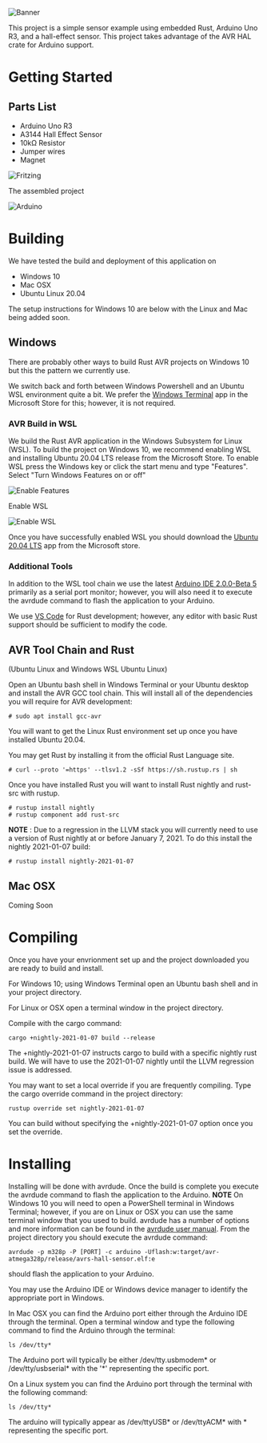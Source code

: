 ![Banner](images/banner.png "Banner")

This project is a simple sensor example using embedded Rust, Arduino Uno R3, and a hall-effect sensor. This project takes advantage of the AVR HAL crate for Arduino support.

# Getting Started

## Parts List
* Arduino Uno R3
* A3144 Hall Effect Sensor
* 10k&#x3a9; Resistor
* Jumper wires
* Magnet

![Fritzing](images/hall-effect_bb.png)

The assembled project

![Arduino](images/arduino-board-01.png "Arduino")

# Building 

We have tested the build and deployment of this application on 
* Windows 10
* Mac OSX 
* Ubuntu Linux 20.04

The setup instructions for Windows 10 are below with the Linux and Mac being added soon.

## Windows 
There are probably other ways to build Rust AVR projects on Windows 10 but this the pattern we currently use.

We switch back and forth between Windows Powershell and an Ubuntu WSL environment quite a bit. We prefer the [Windows Terminal](https://www.microsoft.com/store/productId/9N0DX20HK701) app in the Microsoft Store for this; however, it is not required.

### AVR Build in WSL
We build the Rust AVR application in the Windows Subsystem for Linux (WSL). To build the project on Windows 10, we recommend enabling WSL and installing Ubuntu 20.04 LTS release from the Microsoft Store. To enable WSL press the Windows key or click the start menu and type "Features". Select "Turn Windows Features on or off"

![Enable Features](images/enable-wsl-01.png)

Enable WSL

![Enable WSL](images/enable-wsl-02.png)

Once you have successfully enabled WSL you should download the [Ubuntu 20.04 LTS](https://www.microsoft.com/store/productId/9N6SVWS3RX71) app from the Microsoft store.

### Additional Tools
In addition to the WSL tool chain we use the latest [Arduino IDE 2.0.0-Beta 5](https://www.arduino.cc/en/software) primarily as a serial port monitor; however, you will also need it to execute the avrdude command to flash the application to your Arduino.

We use [VS Code](https://code.visualstudio.com/Download) for Rust development; however, any editor with basic Rust support should be sufficient to modify the code.


## AVR Tool Chain and Rust
(Ubuntu Linux and Windows WSL Ubuntu Linux)

Open an Ubuntu bash shell in Windows Terminal or your Ubuntu desktop and install the AVR GCC tool chain. This will install all of the dependencies you will require for AVR development:

    # sudo apt install gcc-avr

You will want to get the Linux Rust environment set up once you have installed Ubuntu 20.04. 

You may get Rust by installing it from the official Rust Language site. 

    # curl --proto '=https' --tlsv1.2 -sSf https://sh.rustup.rs | sh


Once you have installed Rust you will want to install Rust nightly and rust-src with rustup.

    # rustup install nightly
    # rustup component add rust-src

__NOTE__ : Due to a regression in the LLVM stack you will currently need to use a version of Rust nightly at or before January 7, 2021. To do this install the nightly 2021-01-07 build:

    # rustup install nightly-2021-01-07   


## Mac OSX
Coming Soon

# Compiling

Once you have your envrionment set up and the project downloaded you are ready to build and install. 

For Windows 10; using Windows Terminal open an Ubuntu bash shell and in your project directory.

For Linux or OSX open a terminal window in the project directory.

Compile with the cargo command:

    cargo +nightly-2021-01-07 build --release

The +nightly-2021-01-07 instructs cargo to build with a specific nightly rust build. We will have to use the 2021-01-07 nightly until the LLVM regression issue is addressed.

You may want to set a local override if you are frequently compiling. Type the cargo override command in the project directory:

    rustup override set nightly-2021-01-07

You can build without specifying the +nightly-2021-01-07 option once you set the override. 

# Installing
Installing will be done with avrdude. Once the build is complete you execute the avrdude command to flash the application to the Arduino. __NOTE__ On Windows 10 you will need to open a PowerShell terminal in Windows Terminal; however, if you are on Linux or OSX you can use the same terminal window that you used to build. avrdude has a number of options and more information can be found in the [avrdude user manual](https://www.nongnu.org/avrdude/user-manual/avrdude_4.html). From the project directory you should execute the avrdude command: 

    avrdude -p m328p -P [PORT] -c arduino -Uflash:w:target/avr-atmega328p/release/avrs-hall-sensor.elf:e 

should flash the application to your Arduino. 

You may use the Arduino IDE or Windows device manager to identify the appropriate port in Windows.

In Mac OSX you can find the Arduino port either through the Arduino IDE through the terminal. Open a terminal window and type the following command to find the Arduino through the terminal:

    ls /dev/tty*

The Arduino port  will typically be either /dev/tty.usbmodem* or /dev/tty/usbserial* with the '*' representing the specific port.

On a Linux system you can find the Arduino port through the terminal with the following command:

    ls /dev/tty*

The arduino will typically appear as /dev/ttyUSB* or /dev/ttyACM* with * representing the specific port.

